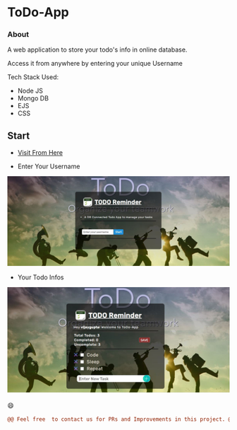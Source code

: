 # ToDo-App

###  About

A web application to store your todo's info in online database.

Access it from anywhere by entering your unique Username

Tech Stack Used:
- Node JS
- Mongo DB
- EJS
- CSS

## Start


- [Visit From Here](https://domytodo.herokuapp.com/)

- Enter Your Username

![home](public/images/1.JPG)

- Your Todo Infos

![UserHome](public/images/2.JPG)




😄
```diff
@@ Feel free  to contact us for PRs and Improvements in this project. @@ 

